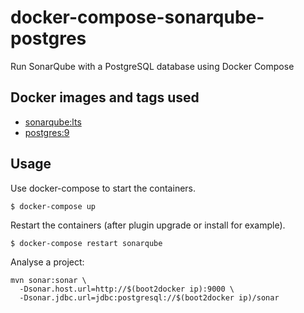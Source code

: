 # docker-compose-sonarqube-postgres
Run SonarQube with a PostgreSQL database using Docker Compose

## Docker images and tags used
- [sonarqube:lts](https://hub.docker.com/_/sonarqube/)
- [postgres:9](https://hub.docker.com/_/postgres/)

## Usage
Use docker-compose to start the containers.

```
$ docker-compose up
```

Restart the containers (after plugin upgrade or install for example).

```
$ docker-compose restart sonarqube
```

Analyse a project:

```
mvn sonar:sonar \
  -Dsonar.host.url=http://$(boot2docker ip):9000 \
  -Dsonar.jdbc.url=jdbc:postgresql://$(boot2docker ip)/sonar
```  